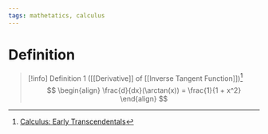 ```yaml
---
tags: mathetatics, calculus
---
```


# Definition

> [!info] Definition 1 ([[Derivative]] of [[Inverse Tangent Function]])[^1]
> $$
> \begin{align}
> \frac{d}{dx}(\arctan(x)) = \frac{1}{1 + x^2}
> \end{align}
> $$

[^1]: [Calculus: Early Transcendentals](zotero://open-pdf/library/items/EEFDQ9Y5?page=246)